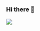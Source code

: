 ### Hi there 👋

<img src="https://img.shields.io/badge/dialogflow-FF9800?style=for-the-badge&logo=dialogflow&logoColor=white" />

